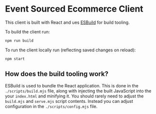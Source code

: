 # Event Sourced Ecommerce Client

This client is built with React and ues [ESBuild](https://esbuild.github.io/) for build tooling.

To build the client run:

```sh
npm run build
```

To run the client locally run (reflecting saved changes on reload):

```sh
npm start
```

## How does the build tooling work?

ESBuild is used to bundle the React application.
This is done in the `./scripts/build.mjs` file, along with injecting the built JavaScript into the your `index.html` and minifying it.
You should rarely need to adjust the `build.mjs` and `serve.mjs` script contents.
Instead you can adjust configuration in the `./scripts/config.mjs` file.

